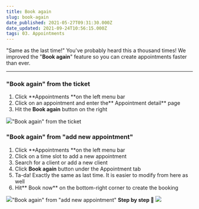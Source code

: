 ```yaml
---
title: Book again
slug: book-again
date_published: 2021-05-27T09:31:30.000Z
date_updated: 2021-09-24T10:56:15.000Z
tags: 03. Appointments
---
```


"Same as the last time!" You've probably heard this a thousand times! 
We improved the "**Book again**" feature so you can create appointments faster than ever.

---

### "Book again" from the ticket

1. Click **Appointments **on the left menu bar
2. Click on an appointment and enter the** Appointment detail** page
3. Hit the **Book again** button on the right

![](__GHOST_URL__/content/images/2021/09/Screenshot-17.25.26.png)"Book again" from the ticket
### "Book again" from "add new appointment"

1. Click **Appointments **on the left menu bar
2. Click on a time slot to add a new appointment
3. Search for a client or add a new client
4. Click **Book again** button under the Appointment tab
5. Ta-da! Exactly the same as last time. It is easier to modify from here as well
6. Hit** Book now** on the bottom-right corner to create the booking

![](__GHOST_URL__/content/images/2021/09/Screenshot-17.26.35.png)"Book again" from "add new appointment"
**Step by step 👀**
![](__GHOST_URL__/content/images/2021/05/book_again-2.gif)
